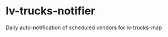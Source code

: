 lv-trucks-notifier
==================

Daily auto-notification of scheduled vendors for lv-trucks-map
